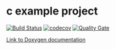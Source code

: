# c example project
[![Build Status](https://travis-ci.org/laurelmcintyre/c.svg?branch=master)](https://travis-ci.org/laurelmcintyre/c)
[![codecov](https://codecov.io/gh/laurelmcintyre/c/branch/master/graph/badge.svg)](https://codecov.io/gh/laurelmcintyre/c)
[![Quality Gate](https://sonarqube.com/api/badges/gate?key=c%3Amaster)](https://sonarqube.com/dashboard?id=c%3Amaster)

[Link to Doxygen documentation](https://laurelmcintyre.github.io/c/html/index.html)
